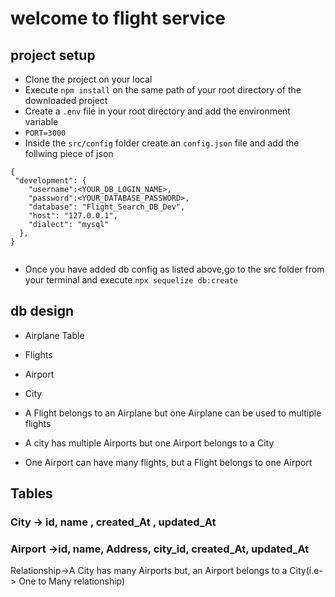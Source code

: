 # welcome to flight service

## project setup
- Clone the project on your local
- Execute `npm install` on the same path of your root directory of the downloaded project
- Create a `.env` file in your root directory and add the environment variable
- `PORT=3000`
- Inside the `src/config` folder create an `config.json` file and add the follwing piece of json

```
{
 "development": {
    "username":<YOUR_DB_LOGIN_NAME>,
    "password":<YOUR_DATABASE_PASSWORD>,
    "database": "Flight_Search_DB_Dev",
    "host": "127.0.0.1",
    "dialect": "mysql"
  },
}


```
- Once you have added db config as listed above,go to the src folder from your terminal and execute  `npx sequelize db:create`
## db design
- Airplane Table
- Flights
- Airport
- City

- A Flight belongs to an Airplane but one Airplane can be used to multiple flights
- A city has multiple Airports but one Airport belongs to a City
- One Airport can have many flights, but a Flight belongs to one Airport

## Tables
### City -> id, name , created_At , updated_At
### Airport ->id, name, Address, city_id, created_At, updated_At
   Relationship->A City has many Airports but, an Airport belongs to a City(i.e-> One to Many relationship)
 


